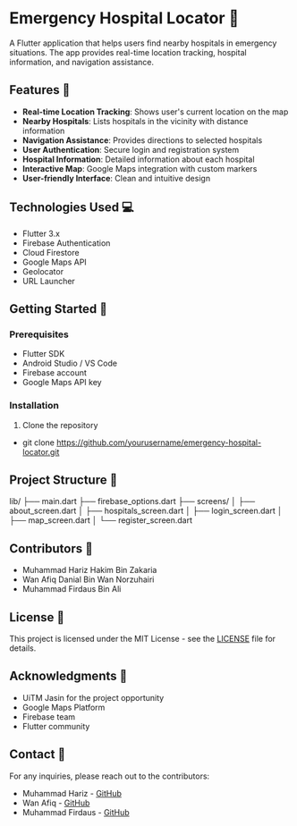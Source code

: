 # Emergency Hospital Locator 🏥

A Flutter application that helps users find nearby hospitals in emergency situations. The app provides real-time location tracking, hospital information, and navigation assistance.

## Features 🌟

- **Real-time Location Tracking**: Shows user's current location on the map
- **Nearby Hospitals**: Lists hospitals in the vicinity with distance information
- **Navigation Assistance**: Provides directions to selected hospitals
- **User Authentication**: Secure login and registration system
- **Hospital Information**: Detailed information about each hospital
- **Interactive Map**: Google Maps integration with custom markers
- **User-friendly Interface**: Clean and intuitive design

## Technologies Used 💻

- Flutter 3.x
- Firebase Authentication
- Cloud Firestore
- Google Maps API
- Geolocator
- URL Launcher

## Getting Started 🚀

### Prerequisites

- Flutter SDK
- Android Studio / VS Code
- Firebase account
- Google Maps API key

### Installation

1. Clone the repository
- git clone https://github.com/yourusername/emergency-hospital-locator.git

## Project Structure 📁
lib/
├── main.dart
├── firebase_options.dart
├── screens/
│ ├── about_screen.dart
│ ├── hospitals_screen.dart
│ ├── login_screen.dart
│ ├── map_screen.dart
│ └── register_screen.dart


## Contributors 👥

- Muhammad Hariz Hakim Bin Zakaria
- Wan Afiq Danial Bin Wan Norzuhairi 
- Muhammad Firdaus Bin Ali

## License 📄

This project is licensed under the MIT License - see the [LICENSE](LICENSE) file for details.

## Acknowledgments 🙏

- UiTM Jasin for the project opportunity
- Google Maps Platform
- Firebase team
- Flutter community

## Contact 📧

For any inquiries, please reach out to the contributors:
- Muhammad Hariz - [GitHub](https://github.com/Atan0707)
- Wan Afiq - [GitHub](https://github.com/afiqq03)
- Muhammad Firdaus - [GitHub](https://github.com/Dausali23)
